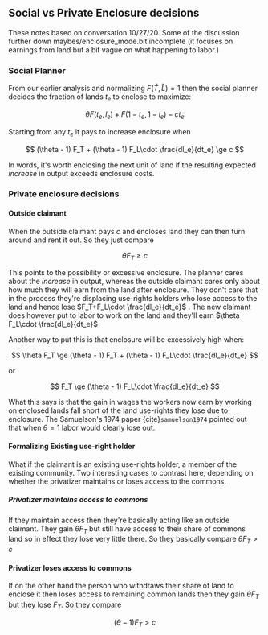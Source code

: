 ## Social vs Private Enclosure decisions

These notes based on conversation 10/27/20.  Some of the discussion further down maybes/enclosure_mode.bit incomplete (it focuses on earnings from land but a bit vague on what happening to labor.)

### Social Planner

From our earlier analysis and normalizing  $F(\bar T,\bar L)= 1$ then the social planner decides the fraction of lands $t_e$ to enclose to maximize:


$$
\theta F(t_e,l_e)+F(1-t_e,1-l_e)-ct_e
$$


Starting from any $t_e$ it pays to increase enclosure when


$$
(\theta - 1) F_T + (\theta - 1) F_L\cdot \frac{dl_e}{dt_e} \ge c
$$


In words, it's worth enclosing the next unit of land if the resulting expected *increase* in output exceeds enclosure costs.

### Private enclosure decisions

#### Outside claimant

When the outside claimant pays *c* and encloses land they can then turn around and rent it out.  So they just compare


$$
\theta F_T\ge c
$$


This points to the possibility or excessive enclosure.  The planner cares about the *increase* in output, whereas the outside claimant cares only about how much they will earn from the land after enclosure.  They don't care that in the process they're displacing use-rights holders who lose access to the land and hence lose $F_T+F_L\cdot \frac{dl_e}{dt_e}$  . The new claimant does however put to labor to work on the land and they'll earn $\theta F_L\cdot \frac{dl_e}{dt_e}$

Another way to put this is that enclosure will be excessively high when:


$$
\theta F_T \ge (\theta - 1) F_T + (\theta - 1) F_L\cdot \frac{dl_e}{dt_e}
$$


or 


$$
F_T \ge  (\theta - 1) F_L\cdot \frac{dl_e}{dt_e}
$$


What this says is that the gain in wages the workers now earn by working on enclosed lands fall short of the land use-rights they lose due to enclosure.  The Samuelson's 1974 paper {cite}`samuelson1974`  pointed out that when $\theta=1$ labor would clearly lose out. 

#### Formalizing Existing use-right holder

What if the claimant is an existing use-rights holder, a member of the existing community.    Two interesting cases to contrast here, depending on whether the privatizer maintains or loses access to the commons.  

##### Privatizer maintains access to commons

If they maintain access then they're basically acting like an outside claimant.  They gain $\theta F_T$ but still have access to their share of commons land so in effect they lose very little there.  So they basically compare $\theta F_T>c$

####  Privatizer loses access to commons

If on the other hand the person who withdraws their share of land to enclose it then loses access to remaining common lands then they gain $\theta F_T$ but they lose $F_T$.  So they compare


$$
(\theta-1)F_T>c
$$




